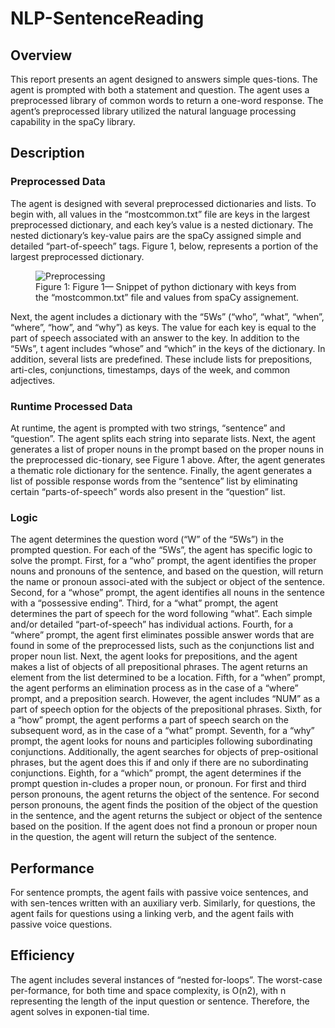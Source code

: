 # NLP-SentenceReading <!-- CS7637_SP24 -->

## Overview
This report presents an agent designed to answers simple ques-tions. The agent is prompted with both a statement and question. The agent uses a preprocessed library of common words to return a one-word response. The agent’s preprocessed library utilized the natural language processing capability in the spaCy library.

## Description
### Preprocessed Data
The agent is designed with several preprocessed dictionaries and lists. To begin with, all values in the “mostcommon.txt” file are keys in the largest preprocessed dictionary, and each key’s value is a nested dictionary. The nested dictionary’s key-value pairs are the spaCy assigned simple and detailed “part-of-speech” tags. Figure 1, below, represents a portion of the largest preprocessed dictionary. 
<figure>
  <img src="https://github.gatech.edu/storage/user/36047/files/9947bf1c-3375-4997-9d35-2a3099ebf97b"
 alt="Preprocessing">
  <figcaption>Figure 1: Figure 1—	Snippet of python dictionary with keys from the “mostcommon.txt” file and values from spaCy assignement.</figcaption>
</figure>

Next, the agent includes a dictionary with the “5Ws” (“who”, “what”, “when”, “where”, “how”, and “why”) as keys. The value for each key is equal to the part of speech associated with an answer to the key. In addition to the “5Ws”, t agent includes “whose” and “which” in the keys of the dictionary.
In addition, several lists are predefined. These include lists for prepositions, arti-cles, conjunctions, timestamps, days of the week, and common adjectives.

### Runtime Processed Data
At runtime, the agent is prompted with two strings, “sentence” and “question”. The agent splits each string into separate lists. Next, the agent generates a list of proper nouns in the prompt based on the proper nouns in the preprocessed dic-tionary, see Figure 1 above. After, the agent generates a thematic role dictionary for the sentence. 
Finally, the agent generates a list of possible response words from the “sentence” list by eliminating certain “parts-of-speech” words also present in the “question” list.

### Logic
The agent determines the question word (“W” of the “5Ws”) in the prompted question. For each of the “5Ws”, the agent has specific logic to solve the prompt. First, for a “who” prompt, the agent identifies the proper nouns and pronouns of the sentence, and based on the question, will return the name or pronoun associ-ated with the subject or object of the sentence.
Second, for a “whose” prompt, the agent identifies all nouns in the sentence with a “possessive ending”. 
Third, for a “what” prompt, the agent determines the part of speech for the word following “what”. Each simple and/or detailed “part-of-speech” has individual actions.
Fourth, for a “where” prompt, the agent first eliminates possible answer words that are found in some of the preprocessed lists, such as the conjunctions list and proper noun list. Next, the agent looks for prepositions, and the agent makes a list of objects of all prepositional phrases. The agent returns an element from the list determined to be a location.
Fifth, for a “when” prompt, the agent performs an elimination process as in the case of a “where” prompt, and a preposition search. However, the agent includes “NUM” as a part of speech option for the objects of the prepositional phrases.
Sixth, for a “how” prompt, the agent performs a part of speech search on the subsequent word, as in the case of a “what” prompt. 
Seventh, for a “why” prompt, the agent looks for nouns and participles following subordinating conjunctions. Additionally, the agent searches for objects of prep-ositional phrases, but the agent does this if and only if there are no subordinating conjunctions. 
Eighth, for a “which” prompt, the agent determines if the prompt question in-cludes a proper noun, or pronoun. For first and third person pronouns, the agent returns the object of the sentence. For second person pronouns, the agent finds the position of the object of the question in the sentence, and the agent returns the subject or object of the sentence based on the position. If the agent does not find a pronoun or proper noun in the question, the agent will return the subject of the sentence.

## Performance
For sentence prompts, the agent fails with passive voice sentences, and with sen-tences written with an auxiliary verb. Similarly, for questions, the agent fails for questions using a linking verb, and the agent fails with passive voice questions.

## Efficiency
The agent includes several instances of “nested for-loops”. The worst-case per-formance, for both time and space complexity, is O(n2), with n representing the length of the input question or sentence. Therefore, the agent solves in exponen-tial time.
